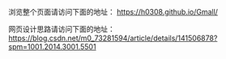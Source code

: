 浏览整个页面请访问下面的地址：
https://h0308.github.io/Gmall/

网页设计思路请访问下面的地址：
https://blog.csdn.net/m0_73281594/article/details/141506878?spm=1001.2014.3001.5501
